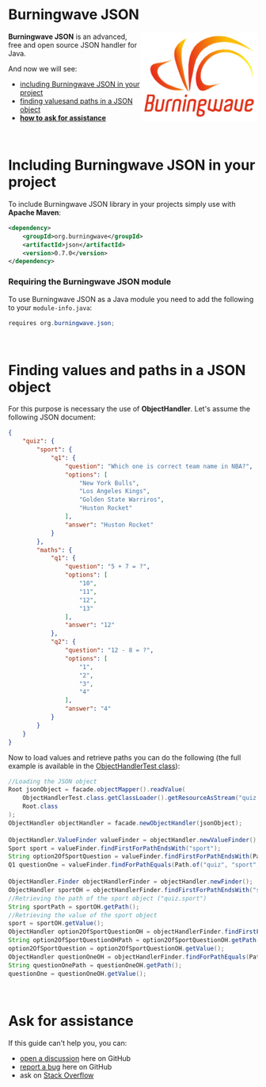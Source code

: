 # Burningwave JSON

<a href="https://www.burningwave.org">
<img src="https://raw.githubusercontent.com/burningwave/burningwave.github.io/main/logo.png" alt="logo.png" height="180px" align="right"/>
</a>

**Burningwave JSON** is an advanced, free and open source JSON handler for Java.

And now we will see:
* [including Burningwave JSON in your project](#Including-Burningwave-JSON-in-your-project)
* [finding values ​​and paths in a JSON object](#Finding-values-and-paths-in-a-JSON-object)
* [**how to ask for assistance**](#Ask-for-assistance)

<br/>

# <a name="Including-Burningwave-JSON-in-your-project"></a>Including Burningwave JSON in your project 
To include Burningwave JSON library in your projects simply use with **Apache Maven**:

```xml
<dependency>
    <groupId>org.burningwave</groupId>
    <artifactId>json</artifactId>
    <version>0.7.0</version>
</dependency>
```

### Requiring the Burningwave JSON module

To use Burningwave JSON as a Java module you need to add the following to your `module-info.java`: 

```java
requires org.burningwave.json;
```

<br/>

# <a name="Finding-values-and-paths-in-a-JSON-object"></a>Finding values ​​and paths in a JSON object
For this purpose is necessary the use of  **ObjectHandler**. Let's assume the following JSON document:

```json
{
    "quiz": {
        "sport": {
            "q1": {
                "question": "Which one is correct team name in NBA?",
                "options": [
                    "New York Bulls",
                    "Los Angeles Kings",
                    "Golden State Warriros",
                    "Huston Rocket"
                ],
                "answer": "Huston Rocket"
            }
        },
        "maths": {
            "q1": {
                "question": "5 + 7 = ?",
                "options": [
                    "10",
                    "11",
                    "12",
                    "13"
                ],
                "answer": "12"
            },
            "q2": {
                "question": "12 - 8 = ?",
                "options": [
                    "1",
                    "2",
                    "3",
                    "4"
                ],
                "answer": "4"
            }
        }
    }
}
```
Now to load values and retrieve paths you can do the following (the full example is available in the [ObjectHandlerTest class](https://github.com/burningwave/json/blob/main/src/test/java/org/burningwave/json/ObjectHandlerTest.java)):

```java
//Loading the JSON object
Root jsonObject = facade.objectMapper().readValue(
    ObjectHandlerTest.class.getClassLoader().getResourceAsStream("quiz.json"),
    Root.class
);
ObjectHandler objectHandler = facade.newObjectHandler(jsonObject);

ObjectHandler.ValueFinder valueFinder = objectHandler.newValueFinder();
Sport sport = valueFinder.findFirstForPathEndsWith("sport");
String option2OfSportQuestion = valueFinder.findFirstForPathEndsWith(Path.of("sport", "q1", "options[1]"));
Q1 questionOne = valueFinder.findForPathEquals(Path.of("quiz", "sport", "q1"));

ObjectHandler.Finder objectHandlerFinder = objectHandler.newFinder();
ObjectHandler sportOH = objectHandlerFinder.findFirstForPathEndsWith("sport");
//Retrieving the path of the sport object ("quiz.sport")
String sportPath = sportOH.getPath();
//Retrieving the value of the sport object
sport = sportOH.getValue();
ObjectHandler option2OfSportQuestionOH = objectHandlerFinder.findFirstForPathEndsWith(Path.of("sport", "q1", "options[1]"));
String option2OfSportQuestionOHPath = option2OfSportQuestionOH.getPath();
option2OfSportQuestion = option2OfSportQuestionOH.getValue();
ObjectHandler questionOneOH = objectHandlerFinder.findForPathEquals(Path.of("quiz", "sport", "q1"));
String questionOnePath = questionOneOH.getPath();
questionOne = questionOneOH.getValue();
```

<br />

# <a name="Ask-for-assistance"></a>Ask for assistance
If this guide can't help you, you can:
* [open a discussion](https://github.com/burningwave/json/discussions) here on GitHub
* [report a bug](https://github.com/burningwave/json/issues) here on GitHub
* ask on [Stack Overflow](https://stackoverflow.com/search?q=burningwave)
